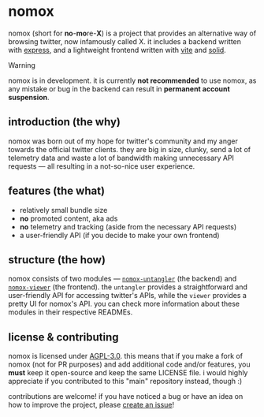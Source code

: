 # nomox

nomox (short for **no**-**mo**re-**X**) is a project that provides an alternative way of browsing twitter, now infamously called X. it includes a backend written with [express](https://expressjs.com), and a lightweight frontend written with [vite](https://vitejs.dev) and [solid](https://www.solidjs.com).

> [!WARNING]
> nomox is in development. it is currently **not recommended** to use nomox, as any mistake or bug in the backend can result in **permanent account suspension**.

## introduction (the why)

nomox was born out of my hope for twitter's community and my anger towards the official twitter clients. they are big in size, clunky, send a lot of telemetry data and waste a lot of bandwidth making unnecessary API requests — all resulting in a not-so-nice user experience.

## features (the what)

- relatively small bundle size
- **no** promoted content, aka ads
- **no** telemetry and tracking (aside from the necessary API requests)
- a user-friendly API (if you decide to make your own frontend)

## structure (the how)

nomox consists of two modules — [`nomox-untangler`](https://github.com/nedoxff/nomox/tree/main/untangler) (the backend) and [`nomox-viewer`](https://github.com/nedoxff/nomox/tree/main/viewer) (the frontend). the `untangler` provides a straightforward and user-friendly API for accessing twitter's APIs, while the `viewer` provides a pretty UI for nomox's API. you can check more information about these modules in their respective READMEs.

## license & contributing

nomox is licensed under [AGPL-3.0](https://github.com/nedoxff/nomox/blob/main/LICENSE). this means that if you make a fork of nomox (not for PR purposes) and add additional code and/or features, you **must** keep it open-source and keep the same LICENSE file. i would highly appreciate if you contributed to this "main" repository instead, though :​)

contributions are welcome! if you have noticed a bug or have an idea on how to improve the project, please [create an issue](https://github.com/nedoxff/nomox/issues)! 